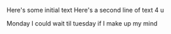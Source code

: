 ﻿
 Here's some initial text
Here's a second line of text 4 u

Monday I could wait til tuesday if I make up my mind
